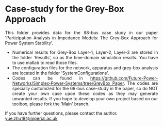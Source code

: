 # Case-study for the Grey-Box Approach 

<div style="text-align: justify">This folder provides data for the 68-bus case study in our paper 'Participation Analysis in Impedance Models: The Grey-Box Approach for Power System Stability'.

* Numerical results for Grey-Box Layer-1, Layer-2, Layer-3 are stored in the folder 'Results', so as the time-domain simulation results. You have to use matlab to read those files.
* The configuration files for the network, apparatus and grey-box analysis are located in the folder 'SystemConfigurations'.
* Codes can be found in <https://github.com/Future-Power-Networks/Simplex-Power-Systems/tree/GreyBox_Paper>. The codes are specially customized for the 68-bus case-study in the paper, so do NOT create your own case upon these codes as they may generate unwanted results. If you hope to develop your own project based on our toolbox, please fork the 'Main' branch.

</div>

If you have further questions, please contact the author.  
yue.zhu18@imperial.ac.uk  

